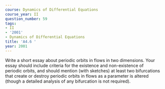 ```yaml
---
course: Dynamics of Differential Equations
course_year: II
question_number: 59
tags:
- II
- '2001'
- Dynamics of Differential Equations
title: 'A4.6 '
year: 2001
---
```



Write a short essay about periodic orbits in flows in two dimensions. Your essay should include criteria for the existence and non-existence of periodic orbits, and should mention (with sketches) at least two bifurcations that create or destroy periodic orbits in flows as a parameter is altered (though a detailed analysis of any bifurcation is not required).